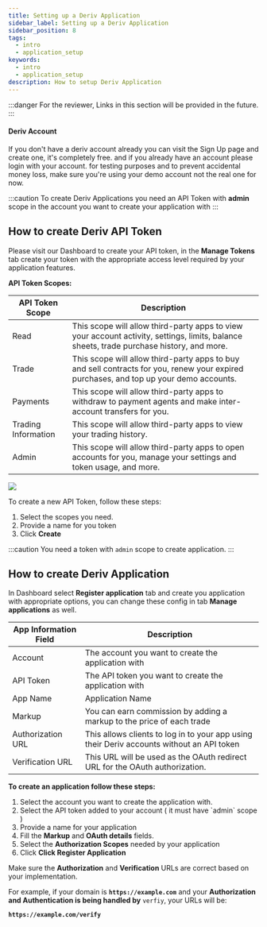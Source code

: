 ```yaml
---
title: Setting up a Deriv Application
sidebar_label: Setting up a Deriv Application
sidebar_position: 8
tags:
  - intro
  - application_setup
keywords:
  - intro
  - application_setup
description: How to setup Deriv Application
---
```

:::danger
For the reviewer, Links in this section will be provided in the future.
:::

#### Deriv Account

If you don't have a deriv account already you can visit the Sign Up page and create one, it's completely free. and if you already have an account please login with your account. for testing purposes and to prevent accidental money loss, make sure you're using your demo account not the real one for now.

:::caution
To create Deriv Applications you need an API Token with **admin** scope in the account you want to create your application with
:::

## How to create Deriv API Token



Please visit our Dashboard to create your API token, in the **Manage Tokens** tab create your token with the appropriate access level required by your application features.

**API Token Scopes:**

| API Token Scope     | Description                                                                                                                               |
| ------------------- | ----------------------------------------------------------------------------------------------------------------------------------------- |
| Read                | This scope will allow third-party apps to view your account activity, settings, limits, balance sheets, trade purchase history, and more. |
| Trade               | This scope will allow third-party apps to buy and sell contracts for you, renew your expired purchases, and top up your demo accounts.    |
| Payments            | This scope will allow third-party apps to withdraw to payment agents and make inter-account transfers for you.                            |
| Trading Information | This scope will allow third-party apps to view your trading history.                                                                      |
| Admin               | This scope will allow third-party apps to open accounts for you, manage your settings and token usage, and more.                          |

![](/img/token_api.png)

To create a new API Token, follow these steps:

1. Select the scopes you need.
2. Provide a name for you token
3. Click **Create**

:::caution
You need a token with `admin` scope to create application.
:::

## How to create Deriv Application



In Dashboard select **Register application** tab and create you application with appropriate options, you can change these config in tab **Manage applications** as well.

| App Information Field | Description                                                                               |
| --------------------- | ----------------------------------------------------------------------------------------- |
| Account               | The account you want to create the application with                                       |
| API Token             | The API token you want to create the application with                                     |
| App Name              | Application Name                                                                          |
| Markup                | You can earn commission by adding a markup to the price of each trade                     |
| Authorization URL     | This allows clients to log in to your app using their Deriv accounts without an API token |
| Verification URL      | This URL will be used as the OAuth redirect URL for the OAuth authorization.              |

**To create an application follow these steps:**

1. Select the account you want to create the application with.
2. Select the API token added to your account ( it must have \`admin\` scope )
3. Provide a name for your application
4. Fill the **Markup** and **OAuth details** fields.
5. Select the **Authorization Scopes** needed by your application
6. Click **Click Register Application**

Make sure the **Authorization** and **Verification** URLs are correct based on your implementation.

For example, if your domain is **`https://example.com`** and your **Authorization and Authentication is being handled by** `verfiy`, your URLs will be:

**`https://example.com/verify`**